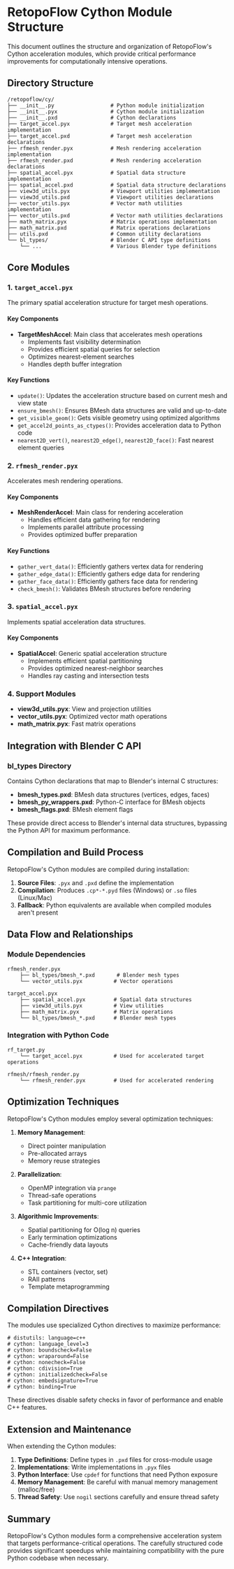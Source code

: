 # RetopoFlow Cython Module Structure

This document outlines the structure and organization of RetopoFlow's Cython acceleration modules, which provide critical performance improvements for computationally intensive operations.

## Directory Structure

```
/retopoflow/cy/
├── __init__.py                  # Python module initialization
├── __init__.pyx                 # Cython module initialization
├── __init__.pxd                 # Cython declarations
├── target_accel.pyx             # Target mesh acceleration implementation
├── target_accel.pxd             # Target mesh acceleration declarations
├── rfmesh_render.pyx            # Mesh rendering acceleration implementation
├── rfmesh_render.pxd            # Mesh rendering acceleration declarations
├── spatial_accel.pyx            # Spatial data structure implementation
├── spatial_accel.pxd            # Spatial data structure declarations
├── view3d_utils.pyx             # Viewport utilities implementation
├── view3d_utils.pxd             # Viewport utilities declarations
├── vector_utils.pyx             # Vector math utilities implementation
├── vector_utils.pxd             # Vector math utilities declarations
├── math_matrix.pyx              # Matrix operations implementation
├── math_matrix.pxd              # Matrix operations declarations
├── utils.pxd                    # Common utility declarations
└── bl_types/                    # Blender C API type definitions
    └── ...                      # Various Blender type definitions
```

## Core Modules

### 1. `target_accel.pyx`

The primary spatial acceleration structure for target mesh operations.

#### Key Components

- **TargetMeshAccel**: Main class that accelerates mesh operations
  - Implements fast visibility determination
  - Provides efficient spatial queries for selection
  - Optimizes nearest-element searches
  - Handles depth buffer integration

#### Key Functions

- `update()`: Updates the acceleration structure based on current mesh and view state
- `ensure_bmesh()`: Ensures BMesh data structures are valid and up-to-date
- `get_visible_geom()`: Gets visible geometry using optimized algorithms
- `get_accel2d_points_as_ctypes()`: Provides acceleration data to Python code
- `nearest2D_vert()`, `nearest2D_edge()`, `nearest2D_face()`: Fast nearest element queries

### 2. `rfmesh_render.pyx`

Accelerates mesh rendering operations.

#### Key Components

- **MeshRenderAccel**: Main class for rendering acceleration
  - Handles efficient data gathering for rendering
  - Implements parallel attribute processing
  - Provides optimized buffer preparation

#### Key Functions

- `gather_vert_data()`: Efficiently gathers vertex data for rendering
- `gather_edge_data()`: Efficiently gathers edge data for rendering
- `gather_face_data()`: Efficiently gathers face data for rendering
- `check_bmesh()`: Validates BMesh structures before rendering

### 3. `spatial_accel.pyx`

Implements spatial acceleration data structures.

#### Key Components

- **SpatialAccel**: Generic spatial acceleration structure
  - Implements efficient spatial partitioning
  - Provides optimized nearest-neighbor searches
  - Handles ray casting and intersection tests

### 4. Support Modules

- **view3d_utils.pyx**: View and projection utilities
- **vector_utils.pyx**: Optimized vector math operations
- **math_matrix.pyx**: Fast matrix operations

## Integration with Blender C API

### bl_types Directory

Contains Cython declarations that map to Blender's internal C structures:

- **bmesh_types.pxd**: BMesh data structures (vertices, edges, faces)
- **bmesh_py_wrappers.pxd**: Python-C interface for BMesh objects
- **bmesh_flags.pxd**: BMesh element flags

These provide direct access to Blender's internal data structures, bypassing the Python API for maximum performance.

## Compilation and Build Process

RetopoFlow's Cython modules are compiled during installation:

1. **Source Files**: `.pyx` and `.pxd` define the implementation
2. **Compilation**: Produces `.cp*-*.pyd` files (Windows) or `.so` files (Linux/Mac)
3. **Fallback**: Python equivalents are available when compiled modules aren't present

## Data Flow and Relationships

### Module Dependencies

```
rfmesh_render.pyx
    ├── bl_types/bmesh_*.pxd       # Blender mesh types
    └── vector_utils.pyx          # Vector operations

target_accel.pyx
    ├── spatial_accel.pyx         # Spatial data structures
    ├── view3d_utils.pyx          # View utilities
    ├── math_matrix.pyx           # Matrix operations
    └── bl_types/bmesh_*.pxd      # Blender mesh types
```

### Integration with Python Code

```
rf_target.py
    └── target_accel.pyx          # Used for accelerated target operations

rfmesh/rfmesh_render.py
    └── rfmesh_render.pyx         # Used for accelerated rendering
```

## Optimization Techniques

RetopoFlow's Cython modules employ several optimization techniques:

1. **Memory Management**:
   - Direct pointer manipulation
   - Pre-allocated arrays
   - Memory reuse strategies

2. **Parallelization**:
   - OpenMP integration via `prange`
   - Thread-safe operations
   - Task partitioning for multi-core utilization

3. **Algorithmic Improvements**:
   - Spatial partitioning for O(log n) queries
   - Early termination optimizations
   - Cache-friendly data layouts

4. **C++ Integration**:
   - STL containers (vector, set)
   - RAII patterns
   - Template metaprogramming

## Compilation Directives

The modules use specialized Cython directives to maximize performance:

```cython
# distutils: language=c++
# cython: language_level=3
# cython: boundscheck=False
# cython: wraparound=False
# cython: nonecheck=False
# cython: cdivision=True
# cython: initializedcheck=False
# cython: embedsignature=True
# cython: binding=True
```

These directives disable safety checks in favor of performance and enable C++ features.

## Extension and Maintenance

When extending the Cython modules:

1. **Type Definitions**: Define types in `.pxd` files for cross-module usage
2. **Implementations**: Write implementations in `.pyx` files
3. **Python Interface**: Use `cpdef` for functions that need Python exposure
4. **Memory Management**: Be careful with manual memory management (malloc/free)
5. **Thread Safety**: Use `nogil` sections carefully and ensure thread safety

## Summary

RetopoFlow's Cython modules form a comprehensive acceleration system that targets performance-critical operations. The carefully structured code provides significant speedups while maintaining compatibility with the pure Python codebase when necessary.

